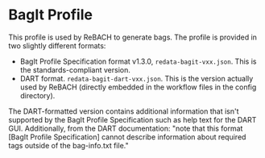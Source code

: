 # BagIt Profile
This profile is used by ReBACH to generate bags. The profile is provided in two slightly different formats:

- BagIt Profile Specification format v1.3.0, `redata-bagit-vxx.json`. This is the standards-compliant version.
- DART format. `redata-bagit-dart-vxx.json`. This is the version actually used by ReBACH (directly embedded in the workflow files in the config directory).

The DART-formatted version contains additional information that isn't supported by the BagIt Profile Specification such as help text for the DART GUI. Additionally, from the DART documentation: "note that this format [BagIt Profile Specification] cannot describe information about required tags outside of the bag-info.txt file."